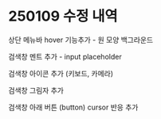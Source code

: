 # 250109 수정 내역

상단 메뉴바 hover 기능추가 - 원 모양 백그라운드

검색창 멘트 추가 - input placeholder

검색창 아이콘 추가 (키보드, 카메라)

검색창 그림자 추가

검색창 아래 버튼 (button) cursor 반응 추가

